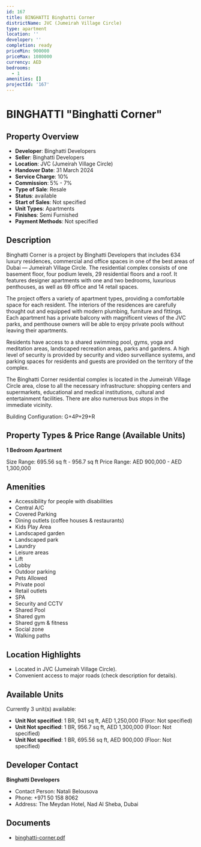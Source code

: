 ```yaml
---
id: 167
title: BINGHATTI Binghatti Corner
districtName: JVC (Jumeirah Village Circle)
type: apartment
location: ''
developer: ''
completion: ready
priceMin: 900000
priceMax: 1080000
currency: AED
bedrooms:
  - 1
amenities: []
projectId: '167'
---
```


# BINGHATTI "Binghatti Corner"

## Property Overview
- **Developer**: Binghatti Developers
- **Seller**: Binghatti Developers
- **Location**: JVC (Jumeirah Village Circle)
- **Handover Date**: 31 March 2024
- **Service Charge**: 10%
- **Commission**: 5% - 7%
- **Type of Sale**: Resale
- **Status**: available
- **Start of Sales**: Not specified
- **Unit Types**: Apartments
- **Finishes**: Semi Furnished
- **Payment Methods**: Not specified

## Description
Binghatti Corner is a project by Binghatti Developers that includes 634 luxury residences, commercial and office spaces in one of the best areas of Dubai — Jumeirah Village Circle. The residential complex consists of one basement floor, four podium levels, 29 residential floors and a roof. It features designer apartments with one and two bedrooms, luxurious penthouses, as well as 69 office and 14 retail spaces.

The project offers a variety of apartment types, providing a comfortable space for each resident. The interiors of the residences are carefully thought out and equipped with modern plumbing, furniture and fittings. Each apartment has a private balcony with magnificent views of the JVC parks, and penthouse owners will be able to enjoy private pools without leaving their apartments.

Residents have access to a shared swimming pool, gyms, yoga and meditation areas, landscaped recreation areas, parks and gardens. A high level of security is provided by security and video surveillance systems, and parking spaces for residents and guests are provided on the territory of the complex.

The Binghatti Corner residential complex is located in the Jumeirah Village Circle area, close to all the necessary infrastructure: shopping centers and supermarkets, educational and medical institutions, cultural and entertainment facilities. There are also numerous bus stops in the immediate vicinity.

Building Configuration: G+4P+29+R

## Property Types & Price Range (Available Units)
**1 Bedroom Apartment**

Size Range: 695.56 sq ft - 956.7 sq ft
Price Range: AED 900,000 - AED 1,300,000

## Amenities
- Accessibility for people with disabilities
- Central A/C
- Covered Parking
- Dining outlets  (coffee houses & restaurants)
- Kids Play Area
- Landscaped garden
- Landscaped park
- Laundry
- Leisure areas
- Lift
- Lobby
- Outdoor parking
- Pets Allowed
- Private pool
- Retail outlets
- SPA
- Security and CCTV
- Shared Pool
- Shared gym
- Shared gym & fitness
- Social zone
- Walking paths

## Location Highlights
- Located in JVC (Jumeirah Village Circle).
- Convenient access to major roads (check description for details).

## Available Units
Currently 3 unit(s) available:
- **Unit Not specified**: 1 BR, 941 sq ft, AED 1,250,000 (Floor: Not specified)
- **Unit Not specified**: 1 BR, 956.7 sq ft, AED 1,300,000 (Floor: Not specified)
- **Unit Not specified**: 1 BR, 695.56 sq ft, AED 900,000 (Floor: Not specified)

## Developer Contact
**Binghatti Developers**
- Contact Person: Natali Belousova
- Phone: +971 50 158 8062
- Address: The Meydan Hotel, Nad Al Sheba, Dubai

## Documents
- [binghatti-corner.pdf](https://cdn.geniemap.net/2023/07/12/9NoouaGprZl3X1rZZnPccnG6TjisZUQKON1o8A8P.pdf)
